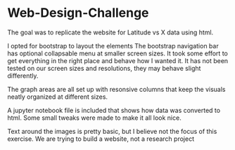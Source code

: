 # Web-Design-Challenge

The goal was to replicate the website for Latitude vs X data using html.

I opted for bootstrap to layout the elements
The bootstrap navigation bar has optional collapsable menu at smaller screen sizes. It took some effort to get everything in the right place and behave how I wanted it. It has not been tested on our screen sizes and resolutions, they may behave slight differently.

The graph areas are all set up with resonsive columns that keep the visuals neatly organized at different sizes.

A jupyter notebook file is included that shows how data was converted to html. Some small tweaks were made to make it all look nice.

Text around the images is pretty basic, but I believe not the focus of this exercise. We are trying to build a website, not a research project
